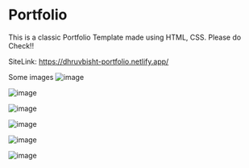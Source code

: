 # Portfolio

This is a classic Portfolio Template made using HTML, CSS.
Please do Check!!

SiteLink:
https://dhruvbisht-portfolio.netlify.app/

Some images
![image](https://user-images.githubusercontent.com/106266636/202098497-e5e4b301-dcb3-4d1b-a1af-796979cdfbdc.png)

![image](https://user-images.githubusercontent.com/106266636/202098624-240b2dab-6362-490b-832d-7494078fdcdd.png)

![image](https://user-images.githubusercontent.com/106266636/202098979-15f7b466-cf9b-4a2d-a461-06e1b06ed43f.png)

![image](https://user-images.githubusercontent.com/106266636/202099160-8ae72e9a-34fa-4607-96b2-c704000c6503.png)

![image](https://user-images.githubusercontent.com/106266636/202099324-eb7de71d-aeb1-4680-9d9c-80b9a50d3528.png)

![image](https://user-images.githubusercontent.com/106266636/202099485-387e1d19-45bc-4652-bc97-7bbce1043a81.png)

